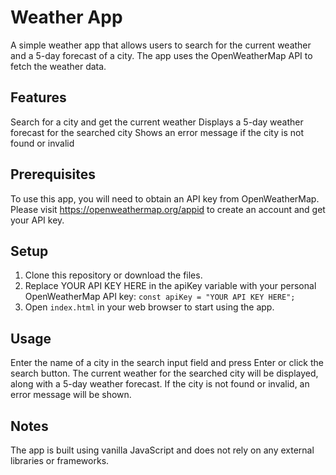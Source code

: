 # Weather App

A simple weather app that allows users to search for the current weather and a 5-day forecast of a city. The app uses the OpenWeatherMap API to fetch the weather data.

## Features
Search for a city and get the current weather
Displays a 5-day weather forecast for the searched city
Shows an error message if the city is not found or invalid

## Prerequisites
To use this app, you will need to obtain an API key from OpenWeatherMap. Please visit https://openweathermap.org/appid to create an account and get your API key.

## Setup
1. Clone this repository or download the files.
2. Replace YOUR API KEY HERE in the apiKey variable with your personal OpenWeatherMap API key:
`const apiKey = "YOUR API KEY HERE";`
3. Open `index.html` in your web browser to start using the app.

## Usage
Enter the name of a city in the search input field and press Enter or click the search button.
The current weather for the searched city will be displayed, along with a 5-day weather forecast.
If the city is not found or invalid, an error message will be shown.

## Notes
The app is built using vanilla JavaScript and does not rely on any external libraries or frameworks.
